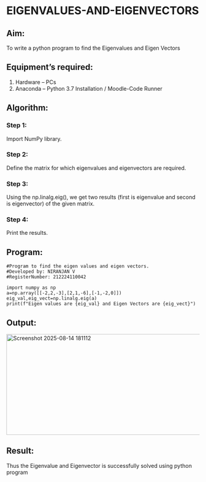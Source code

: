 # EIGENVALUES-AND-EIGENVECTORS
## Aim:
To write a python program to find the Eigenvalues and Eigen Vectors
## Equipment’s required:
1. 	Hardware – PCs
2. 	Anaconda – Python 3.7 Installation / Moodle-Code Runner
## Algorithm:
### Step 1: 
Import NumPy library.
### Step 2: 
Define the matrix for which eigenvalues and eigenvectors are required.
### Step 3:
Using the np.linalg.eig(),  we get two results (first is eigenvalue and second is eigenvector) of the given matrix.
### Step 4: 
Print the results.

## Program:
```
#Program to find the eigen values and eigen vectors.
#Developed by: NIRANJAN V
#RegisterNumber: 212224110042

import numpy as np
a=np.array([[-2,2,-3],[2,1,-6],[-1,-2,0]])
eig_val,eig_vect=np.linalg.eig(a)
print(f"Eigen values are {eig_val} and Eigen Vectors are {eig_vect}")
```
## Output:
<img width="1344" height="263" alt="Screenshot 2025-08-14 181112" src="https://github.com/user-attachments/assets/d5c27ba9-9a51-48f3-865b-02094b04f831" />

## Result:
Thus the Eigenvalue and Eigenvector is successfully solved using python program
